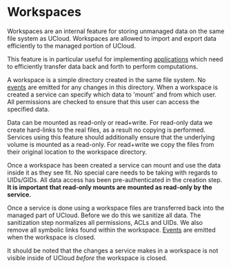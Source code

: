 # Workspaces

Workspaces are an internal feature for storing unmanaged data on the same
file system as UCloud. Workspaces are allowed to import and export data
efficiently to the managed portion of UCloud.

This feature is in particular useful for implementing
[applications](../../app-service) which need to efficiently transfer data back
and forth to perform computations.

A workspace is a simple directory created in the same file system. No
[events](./events.md) are emitted for any changes in this directory. When a
workspace is created a service can specify which data to 'mount' and from
which user. All permissions are checked to ensure that this user can access
the specified data.

Data can be mounted as read-only or read+write. For read-only data we create
hard-links to the real files, as a result no copying is performed. Services
using this feature should additionally ensure that the underlying volume is
mounted as a read-only. For read+write we copy the files from their original
location to the workspace directory.

Once a workspace has been created a service can mount and use the data inside
it as they see fit. No special care needs to be taking with regards to
UIDs/GIDs. All data access has been pre-authenticated in the creation step.
__It is important that read-only mounts are mounted as read-only by the
service.__

Once a service is done using a workspace files are transferred back into the
managed part of UCloud. Before we do this we sanitize all data. The
sanitization step normalizes all permissions, ACLs and UIDs. We also remove
all symbolic links found within the workspace. [Events](./events.md) are
emitted when the workspace is closed.

It should be noted that the changes a service makes in a workspace is not
visible inside of UCloud _before_ the workspace is closed.
